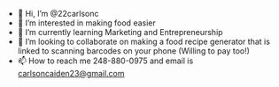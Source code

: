 - 👋 Hi, I’m @22carlsonc
- 👀 I’m interested in making food easier
- 🌱 I’m currently learning Marketing and Entrepreneurship
- 💞️ I’m looking to collaborate on making a food recipe generator that is linked to scanning barcodes on your phone (Willing to pay too!)
- 📫 How to reach me 248-880-0975 and email is carlsoncaiden23@gmail.com

<!---
22carlsonc/22carlsonc is a ✨ special ✨ repository because its `README.md` (this file) appears on your GitHub profile.
You can click the Preview link to take a look at your changes.
--->
